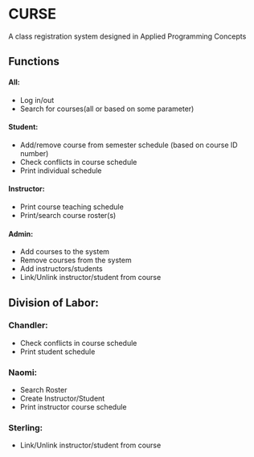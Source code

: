 # CURSE
A class registration system designed in Applied Programming Concepts

## Functions
#### All:
- Log in/out
- Search for courses(all or based on some parameter)

#### Student:
- Add/remove course from semester schedule (based on course ID number)
- Check conflicts in course schedule
- Print individual schedule

#### Instructor:
- Print course teaching schedule
- Print/search course roster(s)

#### Admin:
- Add courses to the system
- Remove courses from the system
- Add instructors/students
- Link/Unlink instructor/student from course


## Division of Labor:

### Chandler:
- Check conflicts in course schedule
- Print student schedule

### Naomi:
- Search Roster
- Create Instructor/Student
- Print instructor course schedule

### Sterling:
- Link/Unlink instructor/student from course